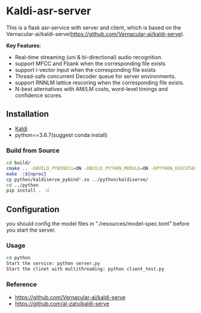 # Kaldi-asr-server
This is a flask asr-service with server and client, which is based on the Vernacular-ai/kaldi-serve(https://github.com/Vernacular-ai/kaldi-serve).

**Key Features**:
- Real-time streaming (uni & bi-directional) audio recognition.
- support MFCC and Fbank when the corresponding file exists
- support i-vector input when the corresponding file exists
- Thread-safe concurrent Decoder queue for server environments.
- support RNNLM lattice rescoring when the corresponding file exists.
- N-best alternatives with AM/LM costs, word-level timings and confidence scores.

## Installation
* [Kaldi](https://kaldi-asr.org/)
* python==3.6.7(suggest conda install)

### Build from Source
```bash
cd build/
cmake .. -DBUILD_PYBIND11=ON -DBUILD_PYTHON_MODULE=ON -DPYTHON_EXECUTABLE=${which python}
make -j${nproc}
cp python/kaldiserve_pybind*.so ../python/kaldiserve/
cd ../python
pip install . -U
```
## Configuration

you should config the model files in "./resources/model-spec.toml" before you start the server. 

### Usage
```bash
cd python
Start the service: python server.py
Start the clinet with multithreading: python client_test.py

```
### Reference
- https://github.com/Vernacular-ai/kaldi-serve
- https://github.com/al-zatv/kaldi-serve


